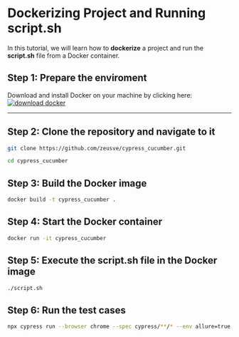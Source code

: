 #  Dockerizing Project and Running script.sh

In this tutorial, we will learn how to **dockerize** a project and run the **script.sh** file from a Docker container.

## Step 1: Prepare the enviroment

Download and install Docker on your machine by clicking here:    [![download docker](https://img.icons8.com/?size=1x&id=22813&format=png "download docker")](https://img.icons8.com/?size=1x&id=22813&format=png "download docker")

------------

## Step 2: Clone the repository and navigate to it

```bash
git clone https://github.com/zeusve/cypress_cucumber.git

cd cypress_cucumber

```

## Step 3: Build the Docker image

```bash
docker build -t cypress_cucumber .
```

## Step 4: Start the Docker container

```bash
docker run -it cypress_cucumber
```

## Step 5: Execute the script.sh file in the Docker image

```bash
./script.sh
```

## Step 6: Run the test cases

```bash
npx cypress run --browser chrome --spec cypress/**/* --env allure=true
```
</body>
